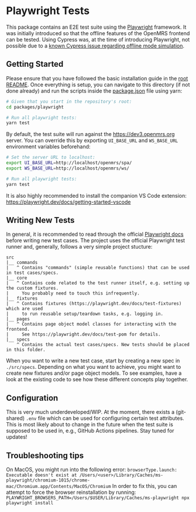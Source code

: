 # Playwright Tests

This package contains an E2E test suite using the [Playwright](https://playwright.dev)
framework. It was initially introduced so that the offline features of the OpenMRS
frontend can be tested. Using Cypress was, at the time of introducing Playwright,
not possible due to a [known Cypress issue regarding offline mode simulation](https://github.com/cypress-io/cypress/issues/235).


## Getting Started

Please ensure that you have followed the basic installation guide in the
[root README](./../../README.md).
Once everything is setup, you can navigate to this directory (if not done already)
and run the scripts inside the
[package.json](./package.json) file using yarn:

```sh
# Given that you start in the repository's root:
cd packages/playwright
```
```sh
# Run all playwright tests:
yarn test
```
By default, the test suite will run against the https://dev3.openmrs.org server.
You can override this by exporting `UI_BASE_URL` and `WS_BASE_URL` environment variables beforehand:

```sh
# Set the server URL to localhost:
export UI_BASE_URL=http://localhost/openmrs/spa/
export WS_BASE_URL=http://localhost/openmrs/ws/

# Run all playwright tests:
yarn test
```

It is also highly recommended to install the companion VS Code extension:
https://playwright.dev/docs/getting-started-vscode


## Writing New Tests

In general, it is recommended to read through the official [Playwright docs](https://playwright.dev/docs/intro)
before writing new test cases. The project uses the official Playwright test runner and,
generally, follows a very simple project stucture:

```
src
|__ commands
|   ^ Contains "commands" (simple reusable functions) that can be used in test cases/specs.
|__ core
|   ^ Contains code related to the test runner itself, e.g. setting up the custom fixtures.
|     You probably need to touch this infrequently.
|__ fixtures
|   ^ Contains fixtures (https://playwright.dev/docs/test-fixtures) which are used
|     to run reusable setup/teardown tasks, e.g. logging in.
|__ pages
|   ^ Contains page object model classes for interacting with the frontend.
|     See https://playwright.dev/docs/test-pom for details.
|__ specs
    ^ Contains the actual test cases/specs. New tests should be placed in this folder.
```

When you want to write a new test case, start by creating a new spec in `./src/specs`.
Depending on what you want to achieve, you might want to create new fixtures and/or
page object models. To see examples, have a look at the existing code to see how these
different concepts play together.


## Configuration

This is very much underdeveloped/WIP. At the moment, there exists a (git-shared) `.env`
file which can be used for configuring certain test attributes. This is most likely
about to change in the future when the test suite is supposed to be used in, e.g.,
GitHub Actions pipelines. Stay tuned for updates!

## Troubleshooting tips

On MacOS, you might run into the following error:
```browserType.launch: Executable doesn't exist at /Users/<user>/Library/Caches/ms-playwright/chromium-1015/chrome-mac/Chromium.app/Contents/MacOS/Chromium```
In order to fix this, you can attempt to force the browser reinstallation by running:
```PLAYWRIGHT_BROWSERS_PATH=/Users/$USER/Library/Caches/ms-playwright npx playwright install```
